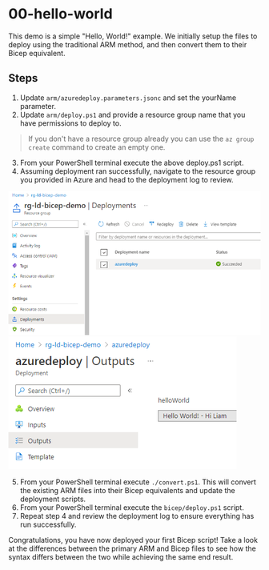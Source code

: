 # 00-hello-world

This demo is a simple "Hello, World!" example. We initially setup the files to deploy using the traditional ARM method, and then convert them to their Bicep equivalent.

## Steps

1. Update `arm/azuredeploy.parameters.jsonc` and set the yourName parameter.
2. Update `arm/deploy.ps1` and provide a resource group name that you have permissions to deploy to.

> If you don't have a resource group already you can use the `az group create` command to create an empty one.

3. From your PowerShell terminal execute the above deploy.ps1 script.
4. Assuming deployment ran successfully, navigate to the resource group you provided in Azure and head to the deployment log to review.

![0](../_attachments/00-hello-world-0.png)
![1](../_attachments/00-hello-world-1.png)

5. From your PowerShell terminal execute `./convert.ps1`. This will convert the existing ARM files into their Bicep equivalents and update the deployment scripts.
6. From your PowerShell terminal execute the `bicep/deploy.ps1` script.
7. Repeat step 4 and review the deployment log to ensure everything has run successfully.

Congratulations, you have now deployed your first Bicep script! Take a look at the differences between the primary ARM and Bicep files to see how the syntax differs between the two while achieving the same end result.